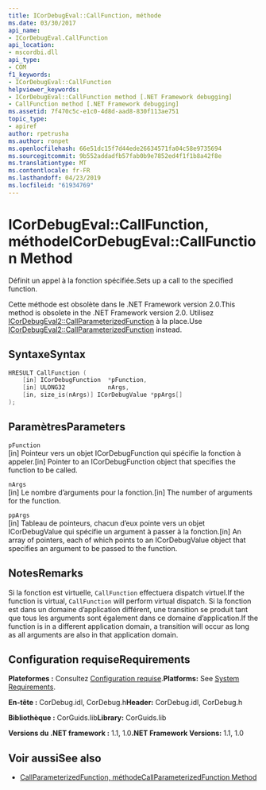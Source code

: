 ```yaml
---
title: ICorDebugEval::CallFunction, méthode
ms.date: 03/30/2017
api_name:
- ICorDebugEval.CallFunction
api_location:
- mscordbi.dll
api_type:
- COM
f1_keywords:
- ICorDebugEval::CallFunction
helpviewer_keywords:
- ICorDebugEval::CallFunction method [.NET Framework debugging]
- CallFunction method [.NET Framework debugging]
ms.assetid: 7f470c5c-e1c0-4d8d-aad8-830f113ae751
topic_type:
- apiref
author: rpetrusha
ms.author: ronpet
ms.openlocfilehash: 66e51dc15f7d44ede26634571fa04c58e9735694
ms.sourcegitcommit: 9b552addadfb57fab0b9e7852ed4f1f1b8a42f8e
ms.translationtype: MT
ms.contentlocale: fr-FR
ms.lasthandoff: 04/23/2019
ms.locfileid: "61934769"
---
```

# <a name="icordebugevalcallfunction-method"></a><span data-ttu-id="0a0c7-102">ICorDebugEval::CallFunction, méthode</span><span class="sxs-lookup"><span data-stu-id="0a0c7-102">ICorDebugEval::CallFunction Method</span></span>

<span data-ttu-id="0a0c7-103">Définit un appel à la fonction spécifiée.</span><span class="sxs-lookup"><span data-stu-id="0a0c7-103">Sets up a call to the specified function.</span></span>

<span data-ttu-id="0a0c7-104">Cette méthode est obsolète dans le .NET Framework version 2.0.</span><span class="sxs-lookup"><span data-stu-id="0a0c7-104">This method is obsolete in the .NET Framework version 2.0.</span></span> <span data-ttu-id="0a0c7-105">Utilisez [ICorDebugEval2::CallParameterizedFunction](icordebugeval2-callparameterizedfunction-method.md) à la place.</span><span class="sxs-lookup"><span data-stu-id="0a0c7-105">Use [ICorDebugEval2::CallParameterizedFunction](icordebugeval2-callparameterizedfunction-method.md) instead.</span></span>

## <a name="syntax"></a><span data-ttu-id="0a0c7-106">Syntaxe</span><span class="sxs-lookup"><span data-stu-id="0a0c7-106">Syntax</span></span>

```cpp
HRESULT CallFunction (
    [in] ICorDebugFunction  *pFunction,
    [in] ULONG32            nArgs,
    [in, size_is(nArgs)] ICorDebugValue *ppArgs[]
);
```

## <a name="parameters"></a><span data-ttu-id="0a0c7-107">Paramètres</span><span class="sxs-lookup"><span data-stu-id="0a0c7-107">Parameters</span></span>

`pFunction`\
<span data-ttu-id="0a0c7-108">[in] Pointeur vers un objet ICorDebugFunction qui spécifie la fonction à appeler.</span><span class="sxs-lookup"><span data-stu-id="0a0c7-108">[in] Pointer to an ICorDebugFunction object that specifies the function to be called.</span></span>

`nArgs`\
<span data-ttu-id="0a0c7-109">[in] Le nombre d’arguments pour la fonction.</span><span class="sxs-lookup"><span data-stu-id="0a0c7-109">[in] The number of arguments for the function.</span></span>

`ppArgs`\
<span data-ttu-id="0a0c7-110">[in] Tableau de pointeurs, chacun d’eux pointe vers un objet ICorDebugValue qui spécifie un argument à passer à la fonction.</span><span class="sxs-lookup"><span data-stu-id="0a0c7-110">[in] An array of pointers, each of which points to an ICorDebugValue object that specifies an argument to be passed to the function.</span></span>

## <a name="remarks"></a><span data-ttu-id="0a0c7-111">Notes</span><span class="sxs-lookup"><span data-stu-id="0a0c7-111">Remarks</span></span>

<span data-ttu-id="0a0c7-112">Si la fonction est virtuelle, `CallFunction` effectuera dispatch virtuel.</span><span class="sxs-lookup"><span data-stu-id="0a0c7-112">If the function is virtual, `CallFunction` will perform virtual dispatch.</span></span> <span data-ttu-id="0a0c7-113">Si la fonction est dans un domaine d’application différent, une transition se produit tant que tous les arguments sont également dans ce domaine d’application.</span><span class="sxs-lookup"><span data-stu-id="0a0c7-113">If the function is in a different application domain, a transition will occur as long as all arguments are also in that application domain.</span></span>

## <a name="requirements"></a><span data-ttu-id="0a0c7-114">Configuration requise</span><span class="sxs-lookup"><span data-stu-id="0a0c7-114">Requirements</span></span>

<span data-ttu-id="0a0c7-115">**Plateformes :** Consultez [Configuration requise](../../../../docs/framework/get-started/system-requirements.md).</span><span class="sxs-lookup"><span data-stu-id="0a0c7-115">**Platforms:** See [System Requirements](../../../../docs/framework/get-started/system-requirements.md).</span></span>

<span data-ttu-id="0a0c7-116">**En-tête :** CorDebug.idl, CorDebug.h</span><span class="sxs-lookup"><span data-stu-id="0a0c7-116">**Header:** CorDebug.idl, CorDebug.h</span></span>

<span data-ttu-id="0a0c7-117">**Bibliothèque :** CorGuids.lib</span><span class="sxs-lookup"><span data-stu-id="0a0c7-117">**Library:** CorGuids.lib</span></span>

<span data-ttu-id="0a0c7-118">**Versions du .NET framework :** 1.1, 1.0</span><span class="sxs-lookup"><span data-stu-id="0a0c7-118">**.NET Framework Versions:** 1.1, 1.0</span></span>

## <a name="see-also"></a><span data-ttu-id="0a0c7-119">Voir aussi</span><span class="sxs-lookup"><span data-stu-id="0a0c7-119">See also</span></span>

- [<span data-ttu-id="0a0c7-120">CallParameterizedFunction, méthode</span><span class="sxs-lookup"><span data-stu-id="0a0c7-120">CallParameterizedFunction Method</span></span>](icordebugeval2-callparameterizedfunction-method.md)